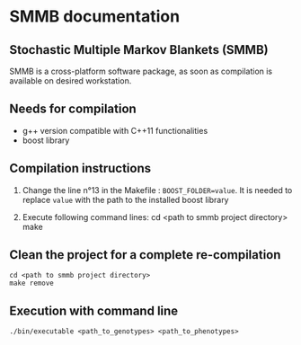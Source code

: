# SMMB documentation
## Stochastic Multiple Markov Blankets (SMMB)
SMMB is a cross-platform software package, as soon as compilation is available on desired workstation.

## Needs for compilation
* g++ version compatible with C++11 functionalities
* boost library

## Compilation instructions
1. Change the line n°13 in the Makefile : `BOOST_FOLDER=value`.
    It is needed to replace `value` with the path to the installed boost library

2. Execute following command lines:
    cd \<path to smmb project directory>
    make
    
## Clean the project for a complete re-compilation
    cd <path to smmb project directory>
    make remove


## Execution with command line
    ./bin/executable <path_to_genotypes> <path_to_phenotypes>
